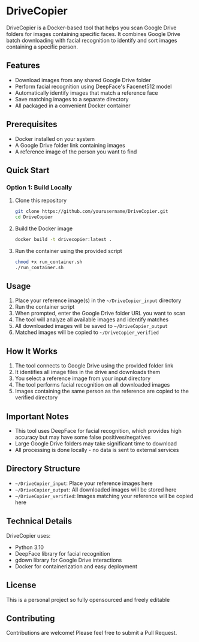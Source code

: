 # DriveCopier

DriveCopier is a Docker-based tool that helps you scan Google Drive folders for images containing specific faces. It combines Google Drive batch downloading with facial recognition to identify and sort images containing a specific person.

## Features

- Download images from any shared Google Drive folder
- Perform facial recognition using DeepFace's Facenet512 model
- Automatically identify images that match a reference face
- Save matching images to a separate directory
- All packaged in a convenient Docker container

## Prerequisites

- Docker installed on your system
- A Google Drive folder link containing images
- A reference image of the person you want to find

## Quick Start

### Option 1: Build Locally

1. Clone this repository
   ```bash
   git clone https://github.com/yourusername/DriveCopier.git
   cd DriveCopier
   ```

2. Build the Docker image
   ```bash
   docker build -t drivecopier:latest .
   ```

3. Run the container using the provided script
   ```bash
   chmod +x run_container.sh
   ./run_container.sh
   ```

## Usage

1. Place your reference image(s) in the `~/DriveCopier_input` directory
2. Run the container script
3. When prompted, enter the Google Drive folder URL you want to scan
4. The tool will analyze all available images and identify matches
5. All downloaded images will be saved to `~/DriveCopier_output`
6. Matched images will be copied to `~/DriveCopier_verified`

## How It Works

1. The tool connects to Google Drive using the provided folder link
2. It identifies all image files in the drive and downloads them
3. You select a reference image from your input directory
4. The tool performs facial recognition on all downloaded images
5. Images containing the same person as the reference are copied to the verified directory

## Important Notes

- This tool uses DeepFace for facial recognition, which provides high accuracy but may have some false positives/negatives
- Large Google Drive folders may take significant time to download
- All processing is done locally - no data is sent to external services

## Directory Structure

- `~/DriveCopier_input`: Place your reference images here
- `~/DriveCopier_output`: All downloaded images will be stored here
- `~/DriveCopier_verified`: Images matching your reference will be copied here

## Technical Details

DriveCopier uses:
- Python 3.10
- DeepFace library for facial recognition
- gdown library for Google Drive interactions
- Docker for containerization and easy deployment

## License

This is a personal project so fully opensourced and freely editable

## Contributing

Contributions are welcome! Please feel free to submit a Pull Request.